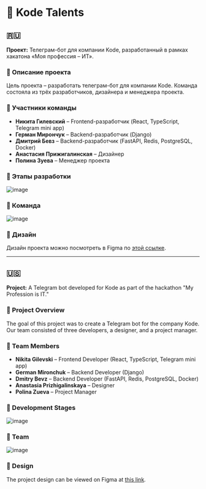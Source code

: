 # 📝 Kode Talents

## 🇷🇺 

**Проект:** Телеграм-бот для компании Kode, разработанный в рамках хакатона «Моя профессия – ИТ».

### 📖 Описание проекта
Цель проекта – разработать телеграм-бот для компании Kode. Команда состояла из трёх разработчиков, дизайнера и менеджера проекта.

### 👥 Участники команды
- **Никита Гилевский** – Frontend-разработчик (React, TypeScript, Telegram mini app)
- **Герман Мирончук** – Backend-разработчик (Django)
- **Дмитрий Бевз** – Backend-разработчик (FastAPI, Redis, PostgreSQL, Docker)
- **Анастасия Прижигалинская** – Дизайнер
- **Полина Зуева** – Менеджер проекта

### 🚀 Этапы разработки
![image](https://github.com/user-attachments/assets/a381cee0-9522-4ed5-aa5b-d3e107b02425)

### 👥 Команда
![image](https://github.com/user-attachments/assets/99b91610-6a63-458d-8064-5e96360ff125)

### 🎨 Дизайн
Дизайн проекта можно посмотреть в Figma по [этой ссылке](https://www.figma.com/design/wFLaEsS0iLDeE0WNG4X2yp/%D0%9A%D0%9E%D0%94%D0%AD?node-id=0-1&t=c1gTkFffjeozbepb-1).

---

## 🇺🇸 

**Project:** A Telegram bot developed for Kode as part of the hackathon "My Profession is IT."

### 📖 Project Overview
The goal of this project was to create a Telegram bot for the company Kode. Our team consisted of three developers, a designer, and a project manager.

### 👥 Team Members
- **Nikita Gilevski** – Frontend Developer (React, TypeScript, Telegram mini app)
- **German Mironchuk** – Backend Developer (Django)
- **Dmitry Bevz** – Backend Developer (FastAPI, Redis, PostgreSQL, Docker)
- **Anastasia Prizhigalinskaya** – Designer
- **Polina Zueva** – Project Manager

### 🚀 Development Stages
![image](https://github.com/user-attachments/assets/a381cee0-9522-4ed5-aa5b-d3e107b02425)

### 👥 Team
![image](https://github.com/user-attachments/assets/99b91610-6a63-458d-8064-5e96360ff125)

### 🎨 Design
The project design can be viewed on Figma at [this link](https://www.figma.com/design/wFLaEsS0iLDeE0WNG4X2yp/%D0%9A%D0%9E%D0%94%D0%AD?node-id=0-1&t=c1gTkFffjeozbepb-1).
